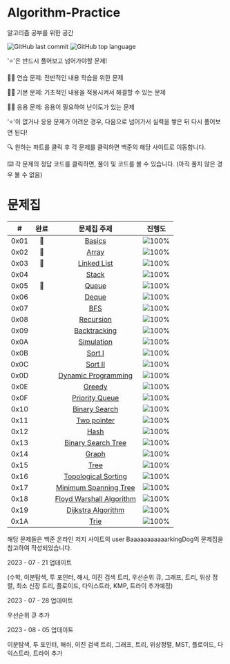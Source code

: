 # Algorithm-Practice
알고리즘 공부를 위한 공간



![GitHub last commit](https://img.shields.io/github/last-commit/AshtonSW/Algorithm-Practice)
![GitHub top language](https://img.shields.io/github/languages/top/AshtonSW/Algorithm-Practice?color=red&logo=C++)
<!-- ![GitHub commit activity](https://img.shields.io/github/commit-activity/m/AshtonSW/Algorithm-Practice) -->


'⭐️'은 반드시 풀어보고 넘어가야할 문제!

🏃‍♀️ 연습 문제: 전반적인 내용 학습을 위한 문제

🏃‍♀️ 기본 문제: 기초적인 내용을 적용시켜서 해결할 수 있는 문제

🏃‍♀️ 응용 문제: 응용이 필요하여 난이도가 있는 문제

'⭐️'이 없거나 응용 문제가 어려운 경우, 다음으로 넘어가서 실력을 쌓은 뒤 다시 풀어보면 된다!


🔍 원하는 파트를 클릭 후 각 문제를 클릭하면 백준의 해당 사이트로 이동합니다.

⌨️ 각 문제의 정답 코드를 클릭하면, 풀이 및 코드를 볼 수 있습니다. (아직 풀지 않은 경우 볼 수 없음)


# 문제집
| # | 완료 | 문제집 주제 | 진행도 |
| :--: | :--: | :--: | :--: |
| 0x01 | 🏅 |[Basics](workbook/0x01_Basics.md) | ![100%](https://progress-bar.dev/27/?scale=27&title=progress&width=500&color=babaca&suffix=/27) |
| 0x02 | 🏅 |[Array](workbook/0x02_Array.md) | ![100%](https://progress-bar.dev/8/?scale=8&title=progress&width=500&color=babaca&suffix=/8) |
| 0x03 | 🏅 |[Linked List](workbook/0x03_LinkedList.md) | ![100%](https://progress-bar.dev/3/?scale=3&title=progress&width=500&color=babaca&suffix=/3) |
| 0x04 | |[Stack](workbook/0x04_Stack.md) | ![100%](https://progress-bar.dev/5/?scale=8&title=progress&width=500&color=babaca&suffix=/8) |
| 0x05 | 🏅 |[Queue](workbook/0x05_Queue.md) | ![100%](https://progress-bar.dev/3/?scale=3&title=progress&width=500&color=babaca&suffix=/3) |
| 0x06 | |[Deque](workbook/0x06_Deque.md) | ![100%](https://progress-bar.dev/3/?scale=4&title=progress&width=500&color=babaca&suffix=/4) |
| 0x07 | |[BFS](workbook/0x07_BFS.md) | ![100%](https://progress-bar.dev/10/?scale=30&title=progress&width=500&color=babaca&suffix=/30) |
| 0x08 | |[Recursion](workbook/0x08_Recursion.md) | ![100%](https://progress-bar.dev/5/?scale=10&title=progress&width=500&color=babaca&suffix=/10) |
| 0x09 | |[Backtracking](workbook/0x09_Backtracking.md) | ![100%](https://progress-bar.dev/10/?scale=20&title=progress&width=500&color=babaca&suffix=/20) |
| 0x0A | |[Simulation](workbook/0x0A_Simulation.md) | ![100%](https://progress-bar.dev/0/?scale=61&title=progress&width=500&color=babaca&suffix=/61) |
| 0x0B | |[Sort I](workbook/0x0B_Sort_I.md) | ![100%](https://progress-bar.dev/6/?scale=8&title=progress&width=500&color=babaca&suffix=/8) |
| 0x0C | |[Sort II](workbook/0x0C_Sort_II.md) | ![100%](https://progress-bar.dev/4/?scale=9&title=progress&width=500&color=babaca&suffix=/9) |
| 0x0D | |[Dynamic Programming](workbook/0x0D_DynamicProgramming.md) | ![100%](https://progress-bar.dev/10/?scale=44&title=progress&width=500&color=babaca&suffix=/44) |
| 0x0E | |[Greedy](workbook/0x0E_Greedy.md) | ![100%](https://progress-bar.dev/9/?scale=17&title=progress&width=500&color=babaca&suffix=/17) |
| 0x0F | |[Priority Queue](workbook/0x0F_PriorityQueue.md) | ![100%](https://progress-bar.dev/3/?scale=8&title=progress&width=500&color=babaca&suffix=/8) |
| 0x10 | |[Binary Search](workbook/0x10_BinarySearch.md) | ![100%](https://progress-bar.dev/5/?scale=21&title=progress&width=500&color=babaca&suffix=/21) |
| 0x11 | |[Two pointer](workbook/0x11_TwoPointer.md) | ![100%](https://progress-bar.dev/2/?scale=11&title=progress&width=500&color=babaca&suffix=/11) |
| 0x12 | |[Hash](workbook/0x12_Hash.md) | ![100%](https://progress-bar.dev/3/?scale=10&title=progress&width=500&color=babaca&suffix=/10) |
| 0x13 | |[Binary Search Tree](workbook/0x13_BinarySearchTree.md) | ![100%](https://progress-bar.dev/2/?scale=7&title=progress&width=500&color=babaca&suffix=/7) |
| 0x14 | |[Graph](workbook/0x14_Graph.md) | ![100%](https://progress-bar.dev/0/?scale=13&title=progress&width=500&color=babaca&suffix=/13) |
| 0x15 | |[Tree](workbook/0x15_Tree.md) | ![100%](https://progress-bar.dev/0/?scale=13&title=progress&width=500&color=babaca&suffix=/13) |
| 0x16 | |[Topological Sorting](workbook/0x16_TopologicalSorting.md) | ![100%](https://progress-bar.dev/4/?scale=13&title=progress&width=500&color=babaca&suffix=/7) |
| 0x17 | |[Minimum Spanning Tree](workbook/0x17_MinimumSpanningTree.md) | ![100%](https://progress-bar.dev/0/?scale=9&title=progress&width=500&color=babaca&suffix=/9) |
| 0x18 | |[Floyd Warshall Algorithm](workbook/0x18_FloydWarshallAlgorithm.md) | ![100%](https://progress-bar.dev/1/?scale=15&title=progress&width=500&color=babaca&suffix=/15) |
| 0x19 | |[Dijkstra Algorithm](workbook/0x19_DijkstraAlgorithm.md) | ![100%](https://progress-bar.dev/0/?scale=14&title=progress&width=500&color=babaca&suffix=/14) |
| 0x1A | |[Trie](workbook/0x1B_Trie.md) | ![100%](https://progress-bar.dev/0/?scale=10&title=progress&width=500&color=babaca&suffix=/10) |

해당 문제들은 백준 온라인 저지 사이트의 user BaaaaaaaaaaarkingDog의 문제집을 참고하여 작성되었습니다.

2023 - 07 - 21 업데이트

(수학, 이분탐색, 투 포인터, 해시, 이진 검색 트리, 우선순위 큐, 그래프, 트리, 위상 정렬, 최소 신장 트리, 플로이드, 다익스트라, KMP, 트라이 추가예정)

2023 - 07 - 28 업데이트

우선순위 큐 추가

2023 - 08 - 05 업데이트

이분탐색, 투 포인터, 해쉬, 이진 검색 트리, 그래프, 트리, 위상정렬, MST, 플로이드, 다익스트라, 트라이 추가


